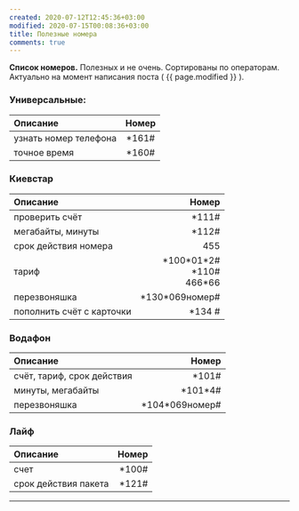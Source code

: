 ```yaml
---
created: 2020-07-12T12:45:36+03:00
modified: 2020-07-15T00:08:36+03:00
title: Полезные номера
comments: true
---
```


**Список номеров.** Полезных и не очень. Сортированы по операторам. Актуально на момент написания поста ( {{ page.modified }} ).

### Универсальные:    

Описание | Номер
:-|:-:
узнать номер телефона | \*161#
точное время | \*160#

### Киевстар  

Описание | Номер
:-|-:
проверить счёт | \*111#
мегабайты, минуты | \*112#
срок действия номера | 455
тариф | \*100\*01\*2# <br> \*110# <br> 466\*66
перезвоняшка | \*130\*069номер#
пополнить счёт с карточки | \*134 #


### Водафон  

Описание | Номер
:-|-:
счёт, тариф, срок действия | \*101#
минуты, мегабайты | \*101\*4#
перезвоняшка | \*104\*069номер#

### Лайф  

Описание | Номер
:-|-:
счет | \*100#
срок действия пакета | \*121#

***




